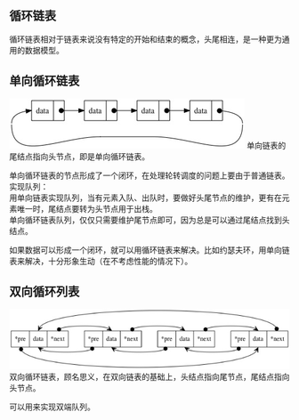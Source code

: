 ## 循环链表
循环链表相对于链表来说没有特定的开始和结束的概念，头尾相连，是一种更为通用的数据模型。

## 单向循环链表
![](../../images/21.jpg)
单向链表的尾结点指向头节点，即是单向循环链表。

单向循环链表的节点形成了一个闭环，在处理轮转调度的问题上要由于普通链表。
实现队列：    
用单向链表实现队列，当有元素入队、出队时，要做好头尾节点的维护，更有在元素唯一时，尾结点要转为头节点用于出栈。  
单向循环链表队列，仅仅只需要维护尾节点即可，因为总是可以通过尾结点找到头结点。

如果数据可以形成一个闭环，就可以用循环链表来解决。比如约瑟夫环，用单向链表来解决，十分形象生动（在不考虑性能的情况下）。

## 双向循环列表
![](../../images/23.jpg)
双向循环链表，顾名思义，在双向链表的基础上，头结点指向尾节点，尾结点指向头节点。

可以用来实现双端队列。